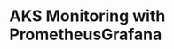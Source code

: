 # AKS Monitoring with PrometheusGrafana                                                                                                                                                                                       
